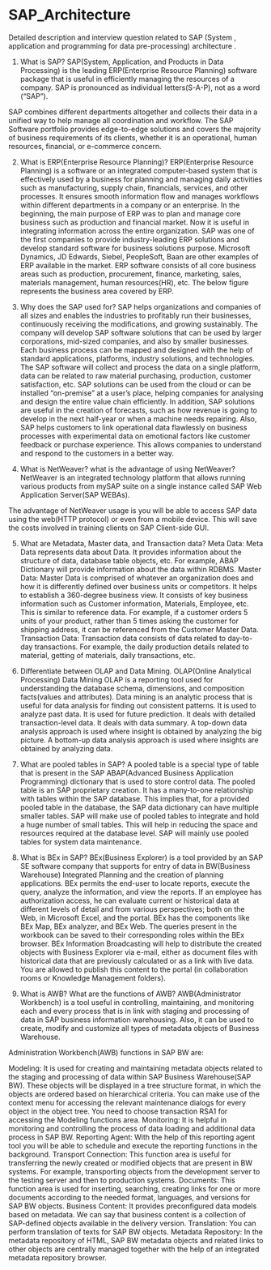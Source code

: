 # SAP_Architecture
Detailed description and interview question related to SAP (System , application and programming for data pre-processing) architecture .
1. What is SAP?
SAP(System, Application, and Products in Data Processing) is the leading ERP(Enterprise Resource Planning) software package that is useful in efficiently managing the resources of a company. SAP is pronounced as individual letters(S-A-P), not as a word (“SAP”).

SAP combines different departments altogether and collects their data in a unified way to help manage all coordination and workflow. The SAP Software portfolio provides edge-to-edge solutions and covers the majority of business requirements of its clients, whether it is an operational, human resources, financial, or e-commerce concern.

2. What is ERP(Enterprise Resource Planning)?
ERP(Enterprise Resource Planning) is a software or an integrated computer-based system that is effectively used by a business for planning and managing daily activities such as manufacturing, supply chain, financials, services, and other processes. It ensures smooth information flow and manages workflows within different departments in a company or an enterprise. In the beginning, the main purpose of ERP was to plan and manage core business such as production and financial market. Now it is useful in integrating information across the entire organization.
SAP was one of the first companies to provide industry-leading ERP solutions and develop standard software for business solutions purpose. Microsoft Dynamics, JD Edwards, Siebel, PeopleSoft, Baan are other examples of ERP available in the market.
ERP software consists of all core business areas such as production, procurement, finance, marketing, sales, materials management, human resources(HR), etc. The below figure represents the business area covered by ERP.

3. Why does the SAP used for?
SAP helps organizations and companies of all sizes and enables the industries to profitably run their businesses, continuously receiving the modifications, and growing sustainably.
The company will develop SAP software solutions that can be used by larger corporations, mid-sized companies, and also by smaller businesses. Each business process can be mapped and designed with the help of standard applications, platforms, industry solutions, and technologies. The SAP software will collect and process the data on a single platform, data can be related to raw material purchasing, production, customer satisfaction, etc.
SAP solutions can be used from the cloud or can be installed “on-premise” at a user’s place, helping companies for analysing and design the entire value chain efficiently.
In addition, SAP solutions are useful in the creation of forecasts, such as how revenue is going to develop in the next half-year or when a machine needs repairing.
Also, SAP helps customers to link operational data flawlessly on business processes with experimental data on emotional factors like customer feedback or purchase experience. This allows companies to understand and respond to the customers in a better way.

4. What is NetWeaver? what is the advantage of using NetWeaver?
NetWeaver is an integrated technology platform that allows running various products from mySAP suite on a single instance called SAP Web Application Server(SAP WEBAs).

The advantage of NetWeaver usage is you will be able to access SAP data using the web(HTTP protocol) or even from a mobile device. This will save the costs involved in training clients on SAP Client-side GUI.

5. What are Metadata, Master data, and Transaction data?
Meta Data: Meta Data represents data about Data. It provides information about the structure of data, database table objects, etc. For example, ABAP Dictionary will provide information about the data within RDBMS.
Master Data: Master Data is comprised of whatever an organization does and how it is differently defined over business units or competitors. It helps to establish a 360-degree business view.
It consists of key business information such as Customer information, Materials, Employee, etc. This is similar to reference data. For example, if a customer orders 5 units of your product, rather than 5 times asking the customer for shipping address, it can be referenced from the Customer Master Data.
Transaction Data: Transaction data consists of data related to day-to-day transactions. For example, the daily production details related to material, getting of materials, daily transactions, etc.

6. Differentiate between OLAP and Data Mining.
OLAP(Online Analytical Processing)	Data Mining
OLAP is a reporting tool used for understanding the database schema, dimensions, and composition facts(values and attributes).	Data mining is an analytic process that is useful for data analysis for finding out consistent patterns.
It is used to analyze past data.	It is used for future prediction.
It deals with detailed transaction-level data.	It deals with data summary.
A top-down data analysis approach is used where insight is obtained by analyzing the big picture.	A bottom-up data analysis approach is used where insights are obtained by analyzing data.

7. What are pooled tables in SAP?
A pooled table is a special type of table that is present in the SAP ABAP(Advanced Business Application Programming) dictionary that is used to store control data. The pooled table is an SAP proprietary creation. It has a many-to-one relationship with tables within the SAP database. This implies that, for a provided pooled table in the database, the SAP data dictionary can have multiple smaller tables. SAP will make use of pooled tables to integrate and hold a huge number of small tables. This will help in reducing the space and resources required at the database level. SAP will mainly use pooled tables for system data maintenance.

8. What is BEx in SAP?
BEx(Business Explorer) is a tool provided by an SAP SE software company that supports for entry of data in BW(Business Warehouse) Integrated Planning and the creation of planning applications.
BEx permits the end-user to locate reports, execute the query, analyze the information, and view the reports. If an employee has authorization access, he can evaluate current or historical data at different levels of detail and from various perspectives; both on the Web, in Microsoft Excel, and the portal.
BEx has the components like BEx Map, BEx analyzer, and BEx Web. The queries present in the workbook can be saved to their corresponding roles within the BEx browser.
BEx Information Broadcasting will help to distribute the created objects with Business Explorer via e-mail, either as document files with historical data that are previously calculated or as a link with live data. You are allowed to publish this content to the portal (in collaboration rooms or Knowledge Management folders).

9. What is AWB? What are the functions of AWB?
AWB(Administrator Workbench) is a tool useful in controlling, maintaining, and monitoring each and every process that is in link with staging and processing of data in SAP business information warehousing. Also, it can be used to create, modify and customize all types of metadata objects of Business Warehouse.

Administration Workbench(AWB) functions in SAP BW are:

Modeling: It is used for creating and maintaining metadata objects related to the staging and processing of data within SAP Business Warehouse(SAP BW). These objects will be displayed in a tree structure format, in which the objects are ordered based on hierarchical criteria. You can make use of the context menu for accessing the relevant maintenance dialogs for every object in the object tree. You need to choose transaction RSA1 for accessing the Modeling functions area.
Monitoring: It is helpful in monitoring and controlling the process of data loading and additional data process in SAP BW.
Reporting Agent: With the help of this reporting agent tool you will be able to schedule and execute the reporting functions in the background.
Transport Connection: This function area is useful for transferring the newly created or modified objects that are present in BW systems. For example, transporting objects from the development server to the testing server and then to production systems.
Documents: This function area is used for inserting, searching, creating links for one or more documents according to the needed format, languages, and versions for SAP BW objects.
Business Content: It provides preconfigured data models based on metadata. We can say that business content is a collection of SAP-defined objects available in the delivery version.
Translation: You can perform translation of texts for SAP BW objects.
Metadata Repository: In the metadata repository of HTML, SAP BW metadata objects and related links to other objects are centrally managed together with the help of an integrated metadata repository browser.
